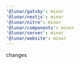 ```yaml
---
'@lunar/gatsby': minor
'@lunar/nextjs': minor
'@lunar/nitro': minor
'@lunar/components': minor
'@lunar/server': minor
'@lunar/website': minor
---
```


changes
